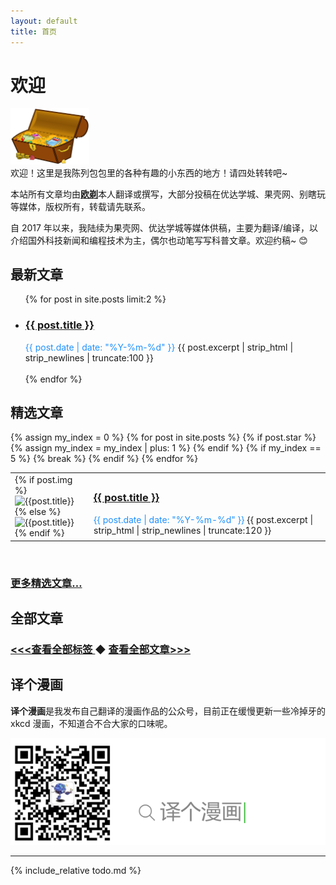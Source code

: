 ```yaml
---
layout: default
title: 首页
---
```


# 欢迎

<img src="/img/treasure-161753.svg" width="25%" class="img-responsive" alt=""/> 
<br>欢迎！这里是我陈列包包里的各种有趣的小东西的地方！请四处转转吧~

本站所有文章均由<b><a href="https://oicebot.github.io/about">欧剃</a></b>本人翻译或撰写，大部分投稿在优达学城、果壳网、别瞎玩等媒体，版权所有，转载请先联系。

自 2017 年以来，我陆续为果壳网、优达学城等媒体供稿，主要为翻译/编译，以介绍国外科技新闻和编程技术为主，偶尔也动笔写写科普文章。欢迎约稿~ 😊

## 最新文章

<ul>
{% for post in site.posts limit:2 %}
      <li>
        <h3><a href="{{ post.url }}">{{ post.title }}</a></h3><span style="color:dodgerblue;">{{ post.date | date: "%Y-%m-%d" }}</span> {{ post.excerpt | strip_html | strip_newlines | truncate:100 }} 
        <br><br>
      </li>
{% endfor %}
</ul>

## 精选文章

<table>
  {% assign my_index = 0 %}
  {% for post in site.posts %}
    {% if post.star %}
      <tr width="100%"><td width="25%">
          {% if post.img %}
          <img width="100%" src="{{ post.thumb }}" alt="{{post.title}}">
          {% else %}
          <img width="100%" src="{{ site.thumb }}" alt="{{post.title}}">
          {% endif %}
      </td>
      <td width="75%">
        <h3><a href="{{ post.url }}">{{ post.title }}</a></h3><span style="color:dodgerblue;">{{ post.date | date: "%Y-%m-%d" }}</span> {{ post.excerpt | strip_html | strip_newlines | truncate:120 }} 
        </td>
      </tr>
      {% assign my_index = my_index | plus: 1 %}
    {% endif %}
    {% if my_index == 5 %}
      {% break %}
    {% endif %}
  {% endfor %}
  </table>
  <br>
  <h3><a href="https://oicebot.github.io/blog"> 更多精选文章… </a> </h3>


## 全部文章

<h3><a href="https://oicebot.github.io/tags"> <<<查看全部标签 </a> 
  ◆   <a href="https://oicebot.github.io/titles"> 查看全部文章>>> </a></h3>

## 译个漫画

**译个漫画**是我发布自己翻译的漫画作品的公众号，目前正在缓慢更新一些冷掉牙的 xkcd 漫画，不知道合不合大家的口味呢。

<img src="/assets/images/wechatID.png" class="img-responsive" alt="欢迎关注！" />

----

{% include_relative todo.md %}
